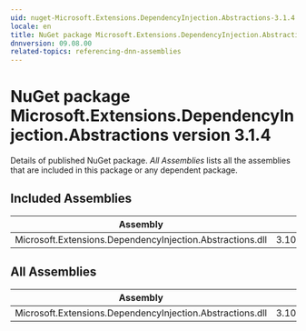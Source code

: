 ```yaml
---
uid: nuget-Microsoft.Extensions.DependencyInjection.Abstractions-3.1.4
locale: en
title: NuGet package Microsoft.Extensions.DependencyInjection.Abstractions version 3.1.4
dnnversion: 09.08.00
related-topics: referencing-dnn-assemblies
---
```


# NuGet package Microsoft.Extensions.DependencyInjection.Abstractions version 3.1.4
Details of published NuGet package.
*All Assemblies* lists all the assemblies that are included in this package or any dependent package.

## Included Assemblies

|Assembly|Version|
|---|---|
|Microsoft.Extensions.DependencyInjection.Abstractions.dll|3.100.420.21409|

## All Assemblies

|Assembly|Version|
|---|---|
|Microsoft.Extensions.DependencyInjection.Abstractions.dll|3.100.420.21409|


